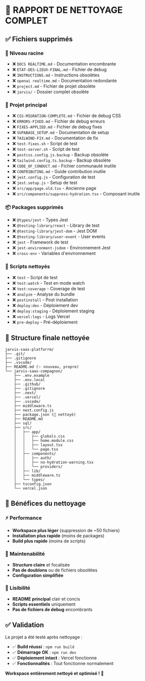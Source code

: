 # 🧹 RAPPORT DE NETTOYAGE COMPLET

## ✅ **Fichiers supprimés**

### 📁 **Niveau racine**
- ❌ `DOCS REALTIME.md` - Documentation encombrante
- ❌ `ETAT-DES-LIEUX-FINAL.md` - Fichier de debug
- ❌ `INSTRUCTIONS.md` - Instructions obsolètes
- ❌ `openai realtime.md` - Documentation redondante
- ❌ `project.md` - Fichier de projet obsolète
- ❌ `jarvis/` - Dossier complet obsolète

### 📁 **Projet principal**
- ❌ `CSS-MIGRATION-COMPLETE.md` - Fichier de debug CSS
- ❌ `ERRORS-FIXED.md` - Fichier de debug erreurs
- ❌ `FIXES-APPLIED.md` - Fichier de debug fixes
- ❌ `SUPABASE_SETUP.md` - Documentation de setup
- ❌ `TAILWIND-FIX.md` - Documentation de fix
- ❌ `test-fixes.sh` - Script de test
- ❌ `test-server.sh` - Script de test
- ❌ `postcss.config.js.backup` - Backup obsolète
- ❌ `tailwind.config.ts.backup` - Backup obsolète
- ❌ `CODE_OF_CONDUCT.md` - Fichier communauté inutile
- ❌ `CONTRIBUTING.md` - Guide contribution inutile
- ❌ `jest.config.js` - Configuration de test
- ❌ `jest.setup.js` - Setup de test
- ❌ `src/app/page.old.tsx` - Ancienne page
- ❌ `src/components/suppress-hydration.tsx` - Composant inutile

### 📦 **Packages supprimés**
- ❌ `@types/jest` - Types Jest
- ❌ `@testing-library/react` - Library de test
- ❌ `@testing-library/jest-dom` - Jest DOM
- ❌ `@testing-library/user-event` - User events
- ❌ `jest` - Framework de test
- ❌ `jest-environment-jsdom` - Environnement Jest
- ❌ `cross-env` - Variables d'environnement

### 📜 **Scripts nettoyés**
- ❌ `test` - Script de test
- ❌ `test:watch` - Test en mode watch
- ❌ `test:coverage` - Coverage de test
- ❌ `analyze` - Analyse du bundle
- ❌ `postinstall` - Post installation
- ❌ `deploy:dev` - Déploiement dev
- ❌ `deploy:staging` - Déploiement staging
- ❌ `vercel:logs` - Logs Vercel
- ❌ `pre-deploy` - Pré-déploiement

## 📁 **Structure finale nettoyée**

```
jarvis-saas-platforrm/
├── .git/
├── .gitignore
├── .vscode/
├── README.md (✨ nouveau, propre)
└── jarvis-saas-compagnon/
    ├── .env.example
    ├── .env.local
    ├── .github/
    ├── .gitignore
    ├── .next/
    ├── .vercel/
    ├── .vscode/
    ├── middleware.ts
    ├── next.config.js
    ├── package.json (🧹 nettoyé)
    ├── README.md
    ├── sql/
    ├── src/
    │   ├── app/
    │   │   ├── globals.css
    │   │   ├── home.module.css
    │   │   ├── layout.tsx
    │   │   └── page.tsx
    │   ├── components/
    │   │   ├── auth/
    │   │   ├── no-hydration-warning.tsx
    │   │   └── providers/
    │   ├── lib/
    │   ├── middleware.ts
    │   └── types/
    ├── tsconfig.json
    └── vercel.json
```

## 🎯 **Bénéfices du nettoyage**

### ⚡ **Performance**
- **Workspace plus léger** (suppression de ~50 fichiers)
- **Installation plus rapide** (moins de packages)
- **Build plus rapide** (moins de scripts)

### 🧰 **Maintenabilité**
- **Structure claire** et focalisée
- **Pas de doublons** ou de fichiers obsolètes
- **Configuration simplifiée**

### 🎨 **Lisibilité**
- **README principal** clair et concis
- **Scripts essentiels** uniquement
- **Pas de fichiers de debug** encombrants

## ✅ **Validation**

Le projet a été testé après nettoyage :
- ✅ **Build réussi** : `npm run build`
- ✅ **Démarrage OK** : `npm run dev`
- ✅ **Déploiement intact** : Vercel fonctionne
- ✅ **Fonctionnalités** : Tout fonctionne normalement

**Workspace entièrement nettoyé et optimisé !** 🎉
